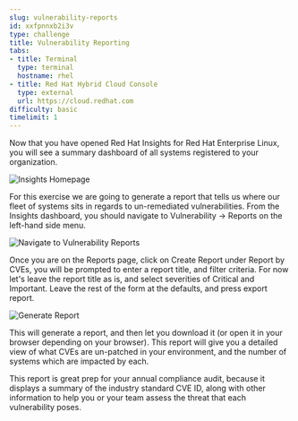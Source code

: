```yaml
---
slug: vulnerability-reports
id: xxfpnnxb2i3v
type: challenge
title: Vulnerability Reporting
tabs:
- title: Terminal
  type: terminal
  hostname: rhel
- title: Red Hat Hybrid Cloud Console
  type: external
  url: https://cloud.redhat.com
difficulty: basic
timelimit: 1
---
```

Now that you have opened Red Hat Insights for Red Hat Enterprise Linux, you
will see a summary dashboard of all systems registered to your organization.

![Insights Homepage](../assets/cloud-console-RHEL-Dashboard.png)

For this exercise we are going to generate a report that tells us where our fleet of systems sits in regards to un-remediated vulnerabilities.  From the Insights dashboard, you should navigate to Vulnerability -> Reports on the left-hand side menu.

![Navigate to Vulnerability Reports](../assets/cloud-console-RHEL-vuln-reports.png)

Once you are on the Reports page, click on Create Report under Report by CVEs, you will be prompted to enter a report title, and filter criteria.  For now let's leave the report title as is, and select severities of Critical and Important.  Leave the rest of the form at the defaults, and press export report.

![Generate Report](../assets/cloud-console-RHEL-vuln-report-criteria.png)

This will generate a report, and then let you download it (or open it in your browser depending on your browser).  This report will give you a detailed view of what CVEs are un-patched in your environment, and the number of systems which are impacted by each.

This report is great prep for your annual compliance audit, because it displays a summary of the industry standard CVE ID, along with other information to help you or your team assess the threat that each vulnerability poses.

